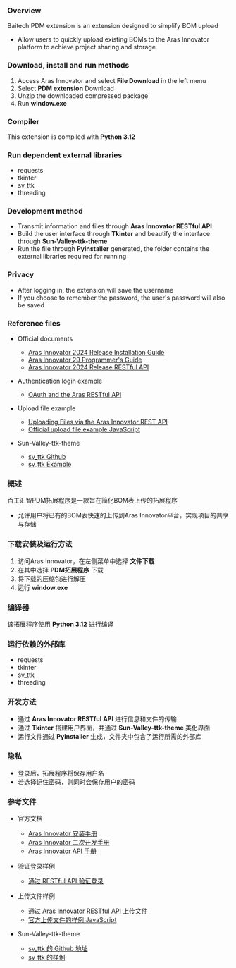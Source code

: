 ### Overview

Baitech PDM extension is an extension designed to simplify BOM upload
- Allow users to quickly upload existing BOMs to the Aras Innovator platform to achieve project sharing and storage

### Download, install and run methods

1. Access Aras Innovator and select **File Download** in the left menu
2. Select **PDM extension** Download
3. Unzip the downloaded compressed package
4. Run **window.exe**

### Compiler

This extension is compiled with **Python 3.12**

### Run dependent external libraries

- requests
- tkinter
- sv_ttk
- threading

### Development method

- Transmit information and files through **Aras Innovator RESTful API**
- Build the user interface through **Tkinter** and beautify the interface through **Sun-Valley-ttk-theme**
- Run the file through **Pyinstaller** generated, the folder contains the external libraries required for running

### Privacy

- After logging in, the extension will save the username
- If you choose to remember the password, the user's password will also be saved

### Reference files

- Official documents
  - [Aras Innovator 2024 Release Installation Guide](https://aras.com/wp-content/uploads/2024/06/Aras-Innovator-2024-Release-Installation-Guide.pdf)
  - [Aras Innovator 29 Programmer's Guide](https://www.aras.com/community/DocumentationLibrary/ALL%20PDFs/Flare%20PDF/Flare%20PDF/Innovator%2029/Aras%20Innovator%2029%20-%20Programmer's%20Guide.pdf)
  - [Aras Innovator 2024 Release RESTful API](https://media.aras.com/wp-content/uploads/2024/05/Aras-Innovator-2024-Release-RESTful-API.pdf)

- Authentication login example
  - [OAuth and the Aras RESTful API](https://github.com/ArasLabs/rest-auth-example)

- Upload file example
  - [Uploading Files via the Aras Innovator REST API](https://aras.com/en/blog/uploading-files-via-the-aras-innovator-rest-api)
  - [Official upload file example JavaScript](https://github.com/ArasLabs/rest-upload-example)

- Sun-Valley-ttk-theme
  - [sv_ttk Github](https://github.com/rdbende/Sun-Valley-ttk-theme)
  - [sv_ttk Example](https://github.com/rdbende/Sun-Valley-ttk-examples)

### 概述

百工汇智PDM拓展程序是一款旨在简化BOM表上传的拓展程序
- 允许用户将已有的BOM表快速的上传到Aras Innovator平台，实现项目的共享与存储

### 下载安装及运行方法

1. 访问Aras Innovator，在左侧菜单中选择 **文件下载**
2. 在其中选择 **PDM拓展程序** 下载
3. 将下载的压缩包进行解压
4. 运行 **window.exe**

### 编译器

该拓展程序使用 **Python 3.12** 进行编译

### 运行依赖的外部库

- requests
- tkinter
- sv_ttk
- threading

### 开发方法

- 通过 **Aras Innovator RESTful API** 进行信息和文件的传输
- 通过 **Tkinter** 搭建用户界面，并通过 **Sun-Valley-ttk-theme** 美化界面
- 运行文件通过 **Pyinstaller** 生成，文件夹中包含了运行所需的外部库

### 隐私

- 登录后，拓展程序将保存用户名
- 若选择记住密码，则同时会保存用户的密码

### 参考文件

- 官方文档
  - [Aras Innovator 安装手册](https://aras.com/wp-content/uploads/2024/06/Aras-Innovator-2024-Release-Installation-Guide.pdf)
  - [Aras Innovator 二次开发手册](https://www.aras.com/community/DocumentationLibrary/ALL%20PDFs/Flare%20PDF/Flare%20PDF/Innovator%2029/Aras%20Innovator%2029%20-%20Programmer's%20Guide.pdf)
  - [Aras Innovator API 手册](https://media.aras.com/wp-content/uploads/2024/05/Aras-Innovator-2024-Release-RESTful-API.pdf)

- 验证登录样例
  - [通过 RESTful API 验证登录](https://github.com/ArasLabs/rest-auth-example)

- 上传文件样例
  - [通过 Aras Innovator RESTful API 上传文件](https://aras.com/en/blog/uploading-files-via-the-aras-innovator-rest-api)
  - [官方上传文件的样例 JavaScript](https://github.com/ArasLabs/rest-upload-example)

- Sun-Valley-ttk-theme
  - [sv_ttk 的 Github 地址](https://github.com/rdbende/Sun-Valley-ttk-theme)
  - [sv_ttk 的样例](https://github.com/rdbende/Sun-Valley-ttk-examples)

